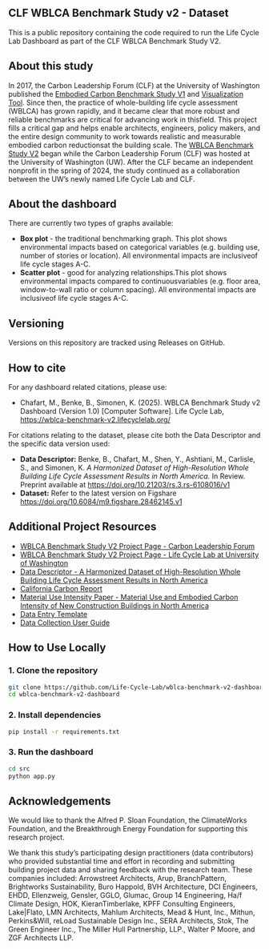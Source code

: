 ## CLF WBLCA Benchmark Study v2 - Dataset
This is a public repository containing the code required to run the Life Cycle Lab Dashboard as part of the CLF WBLCA Benchmark Study V2.

## About this study
In 2017, the Carbon Leadership Forum (CLF) at the University of Washington published the [Embodied Carbon Benchmark Study V1](https://carbonleadershipforum.org/lca-benchmark-database/) and [Visualization Tool](https://carbonleadershipforum.org/embodied-carbon-benchmark-study-data-visualization/). Since then, the practice of whole-building life cycle assessment (WBLCA) has grown rapidly, and it became clear that more robust and reliable benchmarks are critical for advancing work in thisfield. This project fills a critical gap and helps enable architects, engineers, policy makers, and the entire design community to work towards realistic and measurable embodied carbon reductionsat the building scale. The [WBLCA Benchmark Study V2](https://carbonleadershipforum.org/clf-wblca-v2/) began while the Carbon Leadership Forum (CLF) was hosted at the University of Washington (UW). After the CLF became an independent nonprofit in the spring of 2024, the study continued as a collaboration between the UW’s newly named Life Cycle Lab and CLF.

## About the dashboard
There are currently two types of graphs available:
*  **Box plot** - the traditional benchmarking graph. This plot shows environmental impacts based on categorical variables (e.g. building use, number of stories or location). All environmental impacts are inclusiveof life cycle stages A-C.
*  **Scatter plot** - good for analyzing relationships.This plot shows environmental impacts compared to continuousvariables (e.g. floor area, window-to-wall ratio or column spacing). All environmental impacts are inclusiveof life cycle stages A-C.

## Versioning
Versions on this repository are tracked using Releases on GitHub. 

## How to cite
For any dashboard related citations, please use: 
- Chafart, M., Benke, B., Simonen, K. (2025). WBLCA Benchmark Study v2 Dashboard (Version 1.0) \[Computer Software]. Life Cycle Lab, https://wblca-benchmark-v2.lifecyclelab.org/

For citations relating to the dataset, please cite both the Data Descriptor and the specific data version used:
- **Data Descriptor:** Benke, B., Chafart, M., Shen, Y., Ashtiani, M., Carlisle, S., and Simonen, K.  *A Harmonized Dataset of High-Resolution Whole Building Life Cycle Assessment Results in North America.* In Review. Preprint available at https://doi.org/10.21203/rs.3.rs-6108016/v1
- **Dataset:** Refer to the latest version on Figshare https://doi.org/10.6084/m9.figshare.28462145.v1

## Additional Project Resources
- [WBLCA Benchmark Study V2 Project Page - Carbon Leadership Forum](https://carbonleadershipforum.org/clf-wblca-v2/)
- [WBLCA Benchmark Study V2 Project Page - Life Cycle Lab at University of Washington](https://www.lifecyclelab.org/projects/)
- [Data Descriptor - A Harmonized Dataset of High-Resolution Whole Building Life Cycle Assessment Results in North America](https://doi.org/10.21203/rs.3.rs-6108016/v1)
- [California Carbon Report](https://carbonleadershipforum.org/california-carbon/)
- [Material Use Intensity Paper - Material Use and Embodied Carbon Intensity of New Construction Buildings in North America](https://doi.org/10.21203/rs.3.rs-6315460/v1)
- [Data Entry Template](https://hdl.handle.net/1773/51286)
- [Data Collection User Guide](https://hdl.handle.net/1773/51285)

## How to Use Locally

### 1. Clone the repository

```bash
git clone https://github.com/Life-Cycle-Lab/wblca-benchmark-v2-dashboard.git
cd wblca-benchmark-v2-dashboard
```

### 2. Install dependencies

```bash
pip install -r requirements.txt
```

### 3. Run the dashboard

```bash
cd src
python app.py
```

## Acknowledgements
We would like to thank the Alfred P. Sloan Foundation, the ClimateWorks Foundation, and the Breakthrough Energy Foundation for supporting this research project. 

We thank this study’s participating design practitioners (data contributors) who provided substantial time and effort in recording and submitting building project data and sharing feedback with the research team. These companies included: Arrowstreet Architects, Arup, BranchPattern, Brightworks Sustainability, Buro Happold, BVH Architecture, DCI Engineers, EHDD, Ellenzweig, Gensler, GGLO, Glumac, Group 14 Engineering, Ha/f Climate Design, HOK, KieranTimberlake, KPFF Consulting Engineers, Lake|Flato, LMN Architects, Mahlum Architects, Mead & Hunt, Inc., Mithun, Perkins&Will, reLoad Sustainable Design Inc., SERA Architects, Stok, The Green Engineer Inc., The Miller Hull Partnership, LLP., Walter P Moore, and ZGF Architects LLP.
